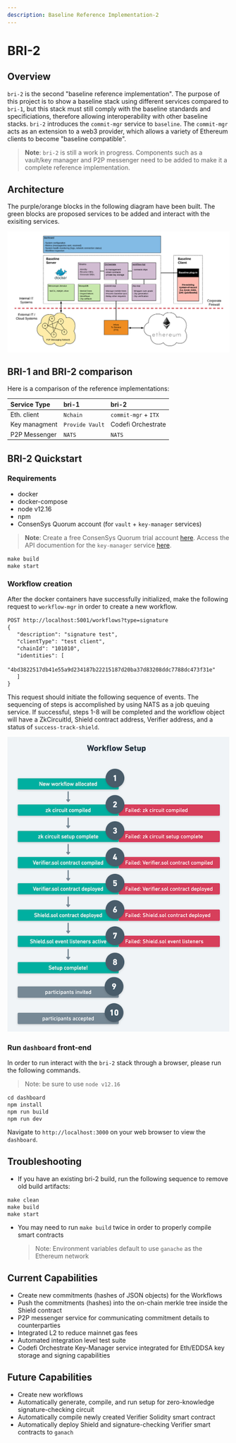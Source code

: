 ```yaml
---
description: Baseline Reference Implementation-2
---
```


# BRI-2

## Overview

`bri-2` is the second "baseline reference implementation". The purpose of this project is to show a baseline stack using different services compared to `bri-1`, but this stack must still comply with the baseline standards and specificiations, therefore allowing interoperability with other baseline stacks. `bri-2` introduces the `commit-mgr` service to `baseline`. The `commit-mgr` acts as an extension to a web3 provider, which allows a variety of Ethereum clients to become "baseline compatible".

> **Note**: `bri-2` is still a work in progress. Components such as a vault/key manager and P2P messenger need to be added to make it a complete reference implementation.

## Architecture

The purple/orange blocks in the following diagram have been built. The green blocks are proposed services to be added and interact with the exisiting services.

![BRI-2 Architecture](../.gitbook/assets/bri-2-stack%20%281%29.png)

## BRI-1 and BRI-2 comparison

Here is a comparison of the reference implementations:

| Service Type | bri-1 | bri-2 |
| :--- | :--- | :--- |
| Eth. client | `Nchain` | `commit-mgr` + `ITX` |
| Key managment | `Provide Vault` | Codefi Orchestrate |
| P2P Messenger | `NATS` | `NATS` |

## BRI-2 Quickstart

### Requirements

* docker
* docker-compose
* node v12.16
* npm
* ConsenSys Quorum account \(for `vault` + `key-manager` services\)

> **Note**: Create a free ConsenSys Quorum trial account [here](https://accounts.quorum.consensys.net/auth/realms/quorum/account). Access the API documention for the `key-manager` service [here](https://consensys.github.io/orchestrate/#tag/Key-Manager).

```text
make build
make start
```

### Workflow creation

After the docker containers have successfully initialized, make the following request to `workflow-mgr` in order to create a new workflow.

```text
POST http://localhost:5001/workflows?type=signature
{
   "description": "signature test",
   "clientType": "test client",
   "chainId": "101010",
   "identities": [
       "4bd3822517db41e55a9d234187b22215187d20ba37d83208ddc7788dc473f31e"
   ]
}
```

This request should initiate the following sequence of events. The sequencing of steps is accomplished by using NATS as a job queuing service. If successful, steps 1-8 will be completed and the workflow object will have a ZkCircuitId, Shield contract address, Verifier address, and a status of `success-track-shield`.

![](../.gitbook/assets/workflow-setup.png)

### Run `dashboard` front-end

In order to run interact with the `bri-2` stack through a browser, please run the following commands.

> Note: be sure to use `node v12.16`

```text
cd dashboard
npm install
npm run build
npm run dev
```

Navigate to `http://localhost:3000` on your web browser to view the `dashboard`.

## Troubleshooting

* If you have an existing bri-2 build, run the following sequence to remove old build artifacts:

```text
make clean
make build
make start
```

* You may need to run `make build` twice in order to properly compile smart contracts

  > Note: Environment variables default to use `ganache` as the Ethereum network

## Current Capabilities

* Create new commitments \(hashes of JSON objects\) for the Workflows
* Push the commitments \(hashes\) into the on-chain merkle tree inside the Shield contract
* P2P messenger service for communicating commitment details to counterparties
* Integrated L2 to reduce mainnet gas fees
* Automated integration level test suite
* Codefi Orchestrate Key-Manager service integrated for Eth/EDDSA key storage and signing capabilities

## Future Capabilities

* Create new workflows
* Automatically generate, compile, and run setup for zero-knowledge signature-checking circuit
* Automatically compile newly created Verifier Solidity smart contract
* Automatically deploy Shield and signature-checking Verifier smart contracts to `ganach`



